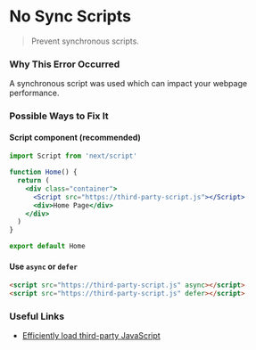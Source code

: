 # No Sync Scripts

> Prevent synchronous scripts.

### Why This Error Occurred

A synchronous script was used which can impact your webpage performance.

### Possible Ways to Fix It

#### Script component (recommended)

```jsx
import Script from 'next/script'

function Home() {
  return (
    <div class="container">
      <Script src="https://third-party-script.js"></Script>
      <div>Home Page</div>
    </div>
  )
}

export default Home
```

#### Use `async` or `defer`

```html
<script src="https://third-party-script.js" async></script>
<script src="https://third-party-script.js" defer></script>
```

### Useful Links

- [Efficiently load third-party JavaScript](https://web.dev/efficiently-load-third-party-javascript/)
